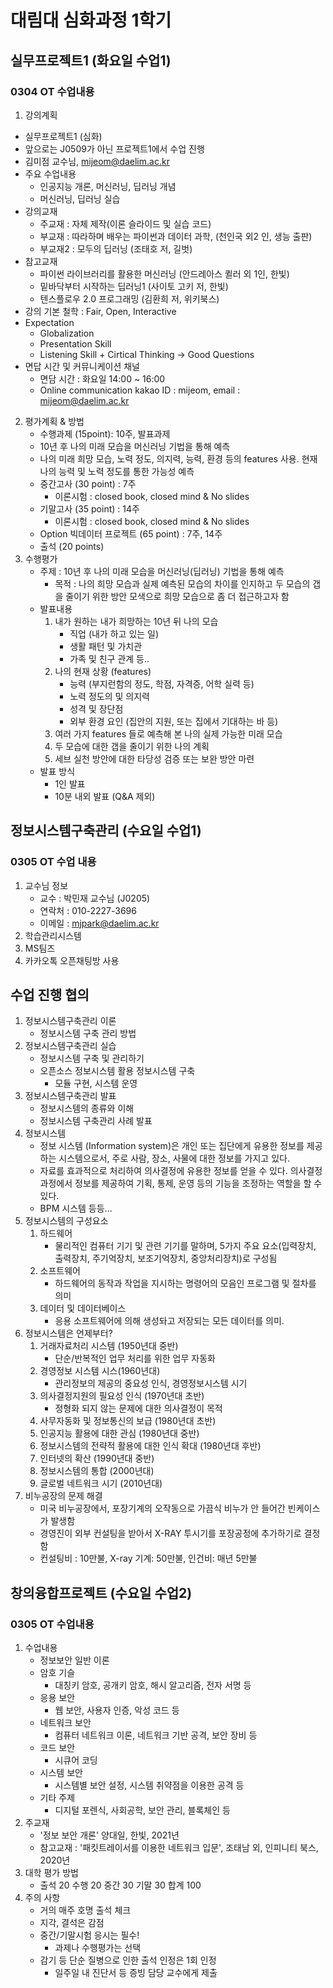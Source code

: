 # 대림대 심화과정 1학기 

## 실무프로젝트1 (화요일 수업1) 
### 0304 OT 수업내용
1. 강의계획 
 - 실무프로젝트1 (심화)
 - 앞으로는 J0509가 아닌 프로젝트1에서 수업 진행
 - 김미점 교수님, mijeom@daelim.ac.kr
 - 주요 수업내용
    - 인공지능 개론, 머신러닝, 딥러닝 개념
    - 머신러닝, 딥러닝 실습
- 강의교재
    - 주교재 : 자체 제작(이론 슬라이드 및 실습 코드)
    - 부교재 : 따라하며 배우는 파이썬과 데이터 과학, (천인국 외2 인, 생능 출판)
    - 부교재2 : 모두의 딥러닝 (조태호 저, 길벗)
- 참고교재
    - 파이썬 라이브러리를 활용한 머신러닝 (안드레아스 퀼러 외 1인, 한빛)
    - 밑바닥부터 시작하는 딥러닝1 (사이토 고키 저, 한빛)
    - 텐스플로우 2.0 프로그래밍 (김환희 저, 위키북스)
- 강의 기본 철학 : Fair, Open, Interactive
- Expectation
    - Globalization
    - Presentation Skill
    - Listening Skill + Cirtical Thinking -> Good Questions
- 면답 시간 및 커뮤니케이션 채널
    - 면담 시간 : 화요일 14:00 ~ 16:00
    - Online communication kakao ID : mijeom, email : mijeom@daelim.ac.kr
2. 평가계획 & 방법
    - 수행과제 (15point): 10주, 발표과제
    - 10년 후 나의 미래 모습을 머신러닝 기법을 통해 예측
    - 나의 미래 희망 모습, 노력 정도, 의지력, 능력, 환경 등의 features 사용. 현재 나의 능력 및 노력 정도를 통한 가능성 예측
    - 중간고사 (30 point) : 7주
        - 이론시험 : closed book, closed mind & No slides
    - 기말고사 (35 point) : 14주
        - 이론시험 : closed book, closed mind & No slides
    - Option 빅데이터 프로젝트 (65 point) : 7주, 14주
    - 출석 (20 points)
3. 수행평가
    - 주제 : 10년 후 나의 미래 모습을 머신러닝(딥러닝) 기법을 통해 예측
        - 목적 : 나의 희망 모습과 실제 예측된 모습의 차이를 인지하고 두 모습의 갭을 줄이기 위한 방안 모색으로 희망 모습으로 좀 더 접근하고자 함
    - 발표내용 
        1. 내가 원하는 내가 희망하는 10년 뒤 나의 모습
            - 직업 (내가 하고 있는 일)
            - 생활 패턴 및 가치관
            - 가족 및 친구 관계 등..
        2. 나의 현재 상황 (features)
            - 능력 (부지런함의 정도, 학점, 자격증, 어학 실력 등)
            - 노력 정도의 및 의지력
            - 성격 및 장단점
            - 외부 환경 요인 (집안의 지원, 또는 집에서 기대하는 바 등)
        3. 여러 가지 features 들로 예측해 본 나의 실제 가능한 미래 모습
        4. 두 모습에 대한 갭을 줄이기 위한 나의 계획
        5. 세브 실천 방안에 대한 타당성 검증 또는 보완 방안 마련
    - 발표 방식
        - 1인 발표
        - 10분 내외 발표 (Q&A 제외)

## 정보시스템구축관리 (수요일 수업1)
### 0305 OT 수업 내용
1. 교수님 정보
    - 교수 : 박민재 교수님 (J0205)
    - 연락처 : 010-2227-3696
    - 이메일 : mjpark@daelim.ac.kr
2. 학습관리시스템 
3. MS팀즈
4. 카카오톡 오픈채팅방 사용

## 수업 진행 협의
1. 정보시스템구축관리 이론
    - 정보시스템 구축 관리 방법
2. 정보시스템구축관리 실습
    - 정보시스템 구축 및 관리하기
    - 오픈소스 정보시스템 활용 정보시스템 구축
        - 모듈 구현, 시스템 운영
3. 정보시스템구축관리 발표
    - 정보시스템의 종류와 이해
    - 정보시스템 구축관리 사례 발표
1. 정보시스템 
    - 정보 시스템 (Information system)은 개인 또는 집단에게 유용한 정보를 제공하는 시스템으로서, 주로 사람, 장소, 사물에 대한 정보를 가지고 있다.
    - 자료를 효과적으로 처리하여 의사결정에 유용한 정보를 얻을 수 있다. 의사결정 과정에서 정보를 제공하여 기획, 통제, 운영 등의 기능을 조정하는 역할을 할 수 있다.
    - BPM 시스템 등등...
2. 정보시스템의 구성요소
    1. 하드웨어
        - 물리적인 컴퓨터 기기 및 관련 기기를 말하며, 5가지 주요 요소(입력장치, 출력장치, 주기억장치, 보조기억장치, 중앙처리장치)로 구성됨
    2. 소프트웨어
        - 하드웨어의 동작과 작업을 지시하는 명령어의 모음인 프로그램 및 절차를 의미
    3. 데이터 및 데이터베이스
        - 응용 소프트웨어에 의해 생성돠고 저장되는 모든 데이터를 의미.
3. 정보시스템은 언제부터?
    1. 거래자료처리 시스템 (1950년대 중반)
        - 단순/반복적인 업무 처리를 위한 업무 자동화
    2. 경영정보 시스템 시스(1960년대)
        - 관리정보의 제공의 중요성 인식, 경영정보시스템 시기
    3. 의사결정지원의 필요성 인식 (1970년대 초반)
        - 정형화 되지 않는 문제에 대한 의사결정이 목적
    4. 사무자동화 및 정보통신의 보급 (1980년대 초반)
    5. 인공지능 활용에 대한 관심 (1980년대 중반)
    6. 정보시스템의 전략적 활용에 대한 인식 확대 (1980년대 후반)
    7. 인터넷의 확산 (1990년대 중반)
    8. 정보시스템의 통합 (2000년대)
    9. 글로벌 네트워크 시기 (2010년대)
4. 비누공장의 문제 해결
    - 미국 비누공장에서, 포장기계의 오작동으로 가끔식 비누가 안 들어간 빈케이스가 발생함
    - 경영진이 외부 컨설팅을 받아서 X-RAY 투시기를 포장공정에 추가하기로 결정함
    - 컨설팅비 : 10만불, X-ray 기계: 50만불, 인건비: 매년 5만불
    
## 창의융합프로젝트 (수요일 수업2)
### 0305 OT 수업내용
1. 수업내용
    - 정보보안 일반 이론
    - 암호 기슬
        - 대칭키 암호, 공개키 암호, 해시 알고리즘, 전자 서명 등
    - 응용 보안
        - 웹 보안, 사용자 인증, 악성 코드 등
    - 네트워크 보안
        - 컴퓨터 네트워크 이론, 네트워크 기반 공격, 보안 장비 등
    - 코드 보안 
        - 시큐어 코딩
    - 시스템 보안
        - 시스템별 보안 설정, 시스템 취약점을 이용한 공격 등
    - 기타 주제
        - 디지털 포렌식, 사회공학, 보안 관리, 블록체인 등
2. 주교재  
    - '정보 보안 개론' 양대일, 한빛, 2021년
    - 참고교재 : '패킷트레이서를 이용한 네트워크 입문', 조태남 외, 인피니티 북스, 2020년
3. 대학 평가 방법
    - 출석 20 수행 20 중간 30 기말 30 합계 100
4. 주의 사항
    - 거의 매주 호명 출석 체크
    - 지각, 결석은 감점
    - 중간/기말시험 응시는 필수!
        - 과제나 수행평가는 선택
    - 감기 등 단순 질병으로 인한 출석 인정은 1회 인정
        - 일주일 내 진단서 등 증빙 담당 교수에게 제출